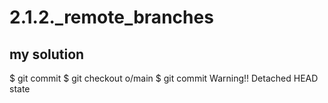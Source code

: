 # 2.1.2._remote_branches

## my solution

$ git commit
$ git checkout o/main
$ git commit
    Warning!! Detached HEAD state

<!-- ## proposed solution -->
